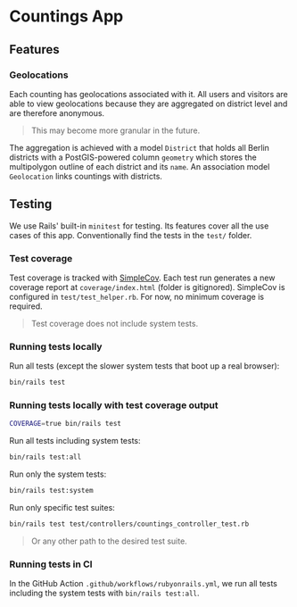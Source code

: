 # Countings App

## Features

### Geolocations

Each counting has geolocations associated with it. All users and visitors are able to view geolocations because they are aggregated on district level and are therefore anonymous.

> This may become more granular in the future.

The aggregation is achieved with a model `District` that holds all Berlin districts with a PostGIS-powered column `geometry` which stores the multipolygon outline of each district and its `name`. An association model `Geolocation` links countings with districts.

## Testing

We use Rails' built-in `minitest` for testing. Its features cover all the use cases of this app. Conventionally find the tests in the `test/` folder.

### Test coverage

Test coverage is tracked with [SimpleCov](https://github.com/simplecov-ruby/simplecov). Each test run generates a new coverage report at `coverage/index.html` (folder is gitignored). SimpleCov is configured in `test/test_helper.rb`. For now, no minimum coverage is required.

> Test coverage does not include system tests.

### Running tests locally

Run all tests (except the slower system tests that boot up a real browser):

```bash
bin/rails test
```

### Running tests locally with test coverage output

```bash
COVERAGE=true bin/rails test
```

Run all tests including system tests:

```bash
bin/rails test:all
```

Run only the system tests:

```bash
bin/rails test:system
```

Run only specific test suites:

```bash
bin/rails test test/controllers/countings_controller_test.rb
```

> Or any other path to the desired test suite.

### Running tests in CI

In the GitHub Action `.github/workflows/rubyonrails.yml`, we run all tests including the system tests with `bin/rails test:all`.
